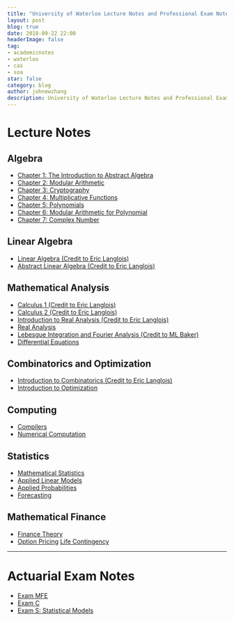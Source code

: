 ```yaml
---
title: "University of Waterloo Lecture Notes and Professional Exam Notes"
layout: post
blog: true
date: 2018-09-22 22:00
headerImage: false
tag:
- academicnotes
- waterloo
- cas
- soa
star: false
category: blog
author: johnewzhang
description: University of Waterloo Lecture Notes and Professional Exam Notes
---
```


# Lecture Notes

## Algebra

* <a href="http://WizardKingZ.github.io/assets/pdfs/Algebra Notes/Algebra Notes .pdf">Chapter 1: The Introduction to Abstract Algebra</a>
* <a href="http://WizardKingZ.github.io/assets/pdfs/Algebra Notes/Algebra Notes 2.pdf">Chapter 2: Modular Arithmetic</a>
* <a href="http://WizardKingZ.github.io/assets/pdfs/Algebra Notes/Algebra 3.pdf">Chapter 3: Cryptography</a>
* <a href="http://WizardKingZ.github.io/assets/pdfs/Algebra Notes/Algebra Note 4.pdf">Chapter 4: Multiplicative Functions</a>
* <a href="http://WizardKingZ.github.io/assets/pdfs/Algebra Notes/Algebra Notes 5.pdf">Chapter 5: Polynomials</a>
* <a href="http://WizardKingZ.github.io/assets/pdfs/Algebra Notes/Algebra Notes 6.pdf">Chapter 6: Modular Arithmetic for Polynomial</a>
* <a href="http://WizardKingZ.github.io/assets/pdfs/Algebra Notes/Complex Number .pdf">Chapter 7: Complex Number</a>

## Linear Algebra

* <a href="http://WizardKingZ.github.io/assets/pdfs/MATH146.pdf">Linear Algebra (Credit to Eric Langlois)</a>
* <a href="http://WizardKingZ.github.io/assets/pdfs/MATH245.pdf">Abstract Linear Algebra (Credit to Eric Langlois)</a>

## Mathematical Analysis 

* <a href="http://WizardKingZ.github.io/assets/pdfs/MATH147.pdf">Calculus 1 (Credit to Eric Langlois)</a>
* <a href="http://WizardKingZ.github.io/assets/pdfs/MATH148.pdf">Calculus 2 (Credit to Eric Langlois)</a>
* <a href="http://WizardKingZ.github.io/assets/pdfs/MATH247.pdf">Introduction to Real Analysis (Credit to Eric Langlois)</a>
* <a href="http://WizardKingZ.github.io/assets/pdfs/PMATH_351_note.pdf">Real Analysis</a>
* <a href="http://WizardKingZ.github.io/assets/pdfs/PMATH 450.pdf">Lebesgue Integration and Fourier Analysis (Credit to ML Baker)</a>
* <a href="http://WizardKingZ.github.io/assets/pdfs/AMATH_350_notes.pdf">Differential Equations</a>

## Combinatorics and Optimization

* <a href="http://WizardKingZ.github.io/assets/pdfs/MATH249.pdf">Introduction to Combinatorics (Credit to Eric Langlois)</a>
* <a href="http://WizardKingZ.github.io/assets/pdfs/CO_255_notes.pdf">Introduction to Optimization</a>

## Computing

* <a href="http://WizardKingZ.github.io/assets/pdfs/CS 241 Note.pdf">Compilers</a>
* <a href="http://WizardKingZ.github.io/assets/pdfs/AMATH242_notes.pdf">Numerical Computation</a>

## Statistics

* <a href="http://WizardKingZ.github.io/assets/pdfs/STAT_330_notes.pdf">Mathematical Statistics</a>
* <a href="http://WizardKingZ.github.io/assets/pdfs/STAT_331_notes.pdf">Applied Linear Models</a>
* <a href="http://WizardKingZ.github.io/assets/pdfs/STAT_333_notes.pdf">Applied Probabilities</a>
* <a href="http://WizardKingZ.github.io/assets/pdfs/STAT_443_notes.pdf">Forecasting</a>

## Mathematical Finance

* <a href="http://WizardKingZ.github.io/assets/pdfs/ACTSC372_notes.pdf">Finance Theory</a>
* <a href="http://WizardKingZ.github.io/assets/pdfs/ACTSC_446_notes.pdf">Option Pricing</a>
<a href="http://WizardKingZ.github.io/assets/pdfs/ACTSC_331_notes.pdf">Life Contingency</a>

---

# Actuarial Exam Notes 

* <a href="http://WizardKingZ.github.io/assets/pdfs/Study_notes_for_MFE.pdf">Exam MFE</a>
* <a href="http://WizardKingZ.github.io/assets/pdfs/Study_notes_for_C.pdf">Exam C</a>
* <a href="http://WizardKingZ.github.io/assets/pdfs/exam_s_study_note.pdf">Exam S: Statistical Models</a>

